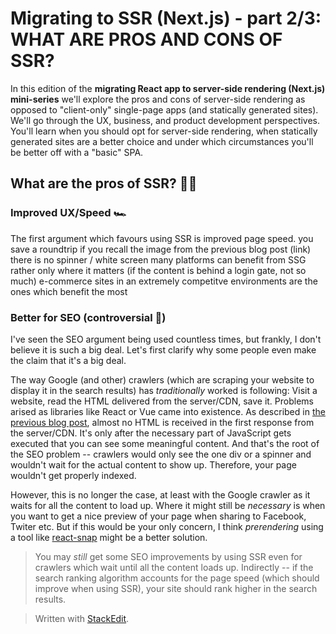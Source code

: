 # Migrating to SSR (Next.js) - part 2/3: WHAT ARE PROS AND CONS OF SSR?
In this edition of the **migrating React app to server-side rendering (Next.js) mini-series** we'll explore the pros and cons of server-side rendering as opposed to "client-only" single-page apps (and statically generated sites). We'll go through the UX, business, and product development perspectives. You'll learn when you should opt for server-side rendering, when statically generated sites are a better choice and under which circumstances you'll be better off with a "basic" SPA.

## What are the pros of SSR? 👍🏽
### Improved UX/Speed 🏎
The first argument which favours using SSR is improved page speed. 
you save a roundtrip if you recall the image from the previous blog post (link)
there is no spinner / white screen
many platforms can benefit from SSG rather
only where it matters (if the content is behind a login gate, not so much)
e-commerce sites in an extremely competitve environments are the ones which benefit the most

### Better for SEO (controversial 🧐)
I've seen the SEO argument being used countless times, but frankly, I don't believe it is such a big deal. Let's first clarify why some people even make the claim that it's a big deal.

The way Google (and other) crawlers (which are scraping your website to display it in the search results) has *traditionally* worked is following: Visit a website, read the HTML delivered from the server/CDN, save it. Problems arised as libraries like React or Vue came into existence. As described in [the previous blog post](https://dev.to/tomdohnal/migrating-to-ssr-next-js-part-1-3-what-is-ssr-and-how-it-differs-from-other-approaches-50fa), almost no HTML is received in the first response from the server/CDN. It's only after the necessary part of JavaScript gets executed that you can see some meaningful content. And that's the root of the SEO problem -- crawlers would only see the one div or a spinner and wouldn't wait for the actual content to show up. Therefore, your page wouldn't get properly indexed.

However, this is no longer the case, at least with the Google crawler as it waits for all the content to load up. Where it might still be *necessary* is when you want to get a nice preview of your page when sharing to Facebook, Twiter etc. But if this would be your only concern, I think *prerendering* using a tool like [react-snap](https://github.com/stereobooster/react-snap) might be a better solution.
> You may *still* get some SEO improvements by using SSR even for crawlers which wait until all the content loads up. Indirectly -- if the search ranking algorithm accounts for the page speed (which should improve when using SSR), your site should rank higher in the search results.

> Written with [StackEdit](https://stackedit.io/).
<!--stackedit_data:
eyJoaXN0b3J5IjpbLTE1MTY4NDE4NjQsLTEyMzM1MzQxMzksMT
M1Nzk0NjY0OV19
-->